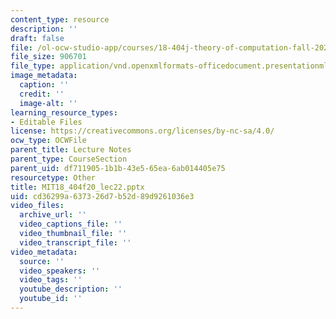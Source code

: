```yaml
---
content_type: resource
description: ''
draft: false
file: /ol-ocw-studio-app/courses/18-404j-theory-of-computation-fall-2020/cd36299a637326d7b52d89d9261036e3_MIT18_404f20_lec22.pptx
file_size: 906701
file_type: application/vnd.openxmlformats-officedocument.presentationml.presentation
image_metadata:
  caption: ''
  credit: ''
  image-alt: ''
learning_resource_types:
- Editable Files
license: https://creativecommons.org/licenses/by-nc-sa/4.0/
ocw_type: OCWFile
parent_title: Lecture Notes
parent_type: CourseSection
parent_uid: df711905-1b1b-43e5-65ea-6ab014405e75
resourcetype: Other
title: MIT18_404f20_lec22.pptx
uid: cd36299a-6373-26d7-b52d-89d9261036e3
video_files:
  archive_url: ''
  video_captions_file: ''
  video_thumbnail_file: ''
  video_transcript_file: ''
video_metadata:
  source: ''
  video_speakers: ''
  video_tags: ''
  youtube_description: ''
  youtube_id: ''
---
```

